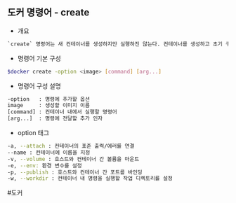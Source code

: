 ## 도커 명령어 - create

- 개요
```txt
`create` 명령어는 새 컨테이너를 생성하지만 실행하진 않는다. 컨테이너를 생성하고 초기 구성을 설정한 후 명시적으로 시작해야 한다. 주로 컨테이너 생성 및 부가적인 구성 작업 수행에 사용된다.
```

- 명령어 기본 구성
```bash
$docker create -option <image> [command] [arg...]
```

- 명령어 구성 설명
```bash
-option   : 명령에 추가할 옵션
image     : 생성할 이미지 이름
[command] : 컨테이너 내에서 실행할 명령어
[arg...]  : 명령에 전달할 추가 인자
```

- option 태그
```bash
-a, --attach : 컨테이너의 표준 출력/에러를 연결
--name : 컨테이너에 이름을 지정
-v, --volume : 호스트와 컨테이너 간 볼륨을 마운트
-e, --env: 환경 변수를 설정
-p, --publish : 호스트와 컨테이너 간 포트를 바인딩
-w, --workdir : 컨테이너 내 명령을 실행할 작업 디렉토리를 설정
```

#도커